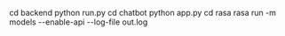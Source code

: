cd backend python run.py
cd chatbot python app.py
cd rasa rasa run -m models --enable-api --log-file out.log
